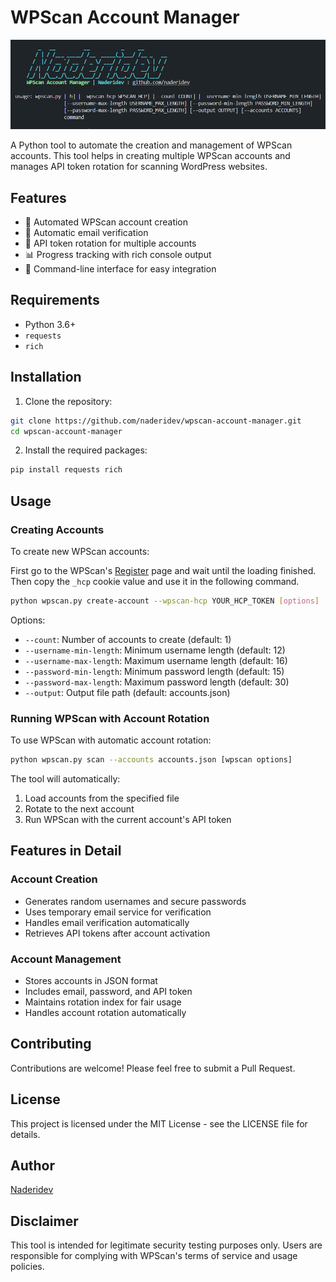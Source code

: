 # WPScan Account Manager
![Banner](banner.png)

A Python tool to automate the creation and management of WPScan accounts. This tool helps in creating multiple WPScan accounts and manages API token rotation for scanning WordPress websites.

## Features

- 🚀 Automated WPScan account creation
- 📧 Automatic email verification
- 🔄 API token rotation for multiple accounts
- 📊 Progress tracking with rich console output
- 🎯 Command-line interface for easy integration

## Requirements

- Python 3.6+
- `requests`
- `rich`

## Installation

1. Clone the repository:
```bash
git clone https://github.com/naderidev/wpscan-account-manager.git
cd wpscan-account-manager
```

2. Install the required packages:
```bash
pip install requests rich
```

## Usage

### Creating Accounts

To create new WPScan accounts:

First go to the WPScan's [Register](https://wpscan.com/register) page and wait until the loading finished. Then copy the `_hcp` cookie value and use it in the following command.

```bash
python wpscan.py create-account --wpscan-hcp YOUR_HCP_TOKEN [options]
```

Options:
- `--count`: Number of accounts to create (default: 1)
- `--username-min-length`: Minimum username length (default: 12)
- `--username-max-length`: Maximum username length (default: 16)
- `--password-min-length`: Minimum password length (default: 15)
- `--password-max-length`: Maximum password length (default: 30)
- `--output`: Output file path (default: accounts.json)

### Running WPScan with Account Rotation

To use WPScan with automatic account rotation:

```bash
python wpscan.py scan --accounts accounts.json [wpscan options]
```

The tool will automatically:
1. Load accounts from the specified file
2. Rotate to the next account
3. Run WPScan with the current account's API token

## Features in Detail

### Account Creation
- Generates random usernames and secure passwords
- Uses temporary email service for verification
- Handles email verification automatically
- Retrieves API tokens after account activation

### Account Management
- Stores accounts in JSON format
- Includes email, password, and API token
- Maintains rotation index for fair usage
- Handles account rotation automatically

## Contributing

Contributions are welcome! Please feel free to submit a Pull Request.

## License

This project is licensed under the MIT License - see the LICENSE file for details.

## Author

[Naderidev](https://github.com/naderidev)

## Disclaimer

This tool is intended for legitimate security testing purposes only. Users are responsible for complying with WPScan's terms of service and usage policies.
